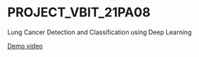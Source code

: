 # PROJECT_VBIT_21PA08
Lung Cancer Detection and Classification using Deep Learning 

[Demo video](https://youtu.be/CAVDXDyog54)
